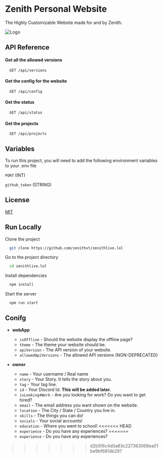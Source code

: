 
# Zenith Personal Website

The Highly Customizable Website made for and by Zenith.

![Logo](https://cdn.discordapp.com/attachments/1010372304909377578/1093334687323275435/miko-hanazawa-waifugami-banner-5.jpg)



## API Reference

#### Get all the allowed versions

```http
  GET /api/versions
```


#### Get the config for the website

```http
  GET /api/config
```


#### Get the status

```http
  GET /api/status
```

#### Get the projects

```http
  GET /api/projects
```


## Variables

To run this project, you will need to add the following environment variables to your .env file

`PORT` (INT)

`github_token` (STRING)


## License

[MIT](https://choosealicense.com/licenses/mit/)


## Run Locally

Clone the project

```bash
  git clone https://github.com/zenithvt/zenithlive.lol
```

Go to the project directory

```bash
  cd zenithlive.lol
```

Install dependencies

```bash
  npm install
```

Start the server

```bash
  npm run start
```



## Conifg

*   **webApp**
    *   `isOffline` - Should the website display the offline page?
    *   `theme` - The theme your website should be.
    *   `apiVersion` - The API version of your website.
    *   `allowedApiVersions` - The allowed API versions (NON-DEPRECATED)


 
*   **owner**
    * `name` - Your username / Real name
    * `story` - Your Story. It tells the story about you.
    * `tag` - Your tag line.
    * `id` - Your Discord Id. **This will be added later.**
    * `isLooking4Work` - Are you looking for work? Do you want to get hired?
    * `email` - The email address you want shown on the website.
    * `location` - The City / State / Country you live in.
    * `skills` - The things you can do!
    * `socials` - Your social accounts!
    * `education` - Where you went to school!
<<<<<<< HEAD
    * `experience` - Do you have any experiences?
=======
    * `experience` - Do you have any experiences?
>>>>>>> d2b5f6c4d0a83c227363068ea01be9bf681db297
